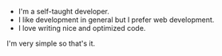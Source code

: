 - I'm a self-taught developer.
- I like development in general but I prefer web development.
- I love writing nice and optimized code.

I'm very simple so that's it.
